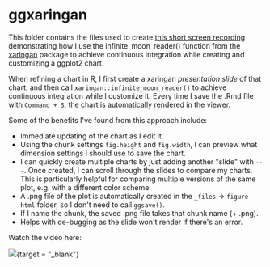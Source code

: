 ggxaringan
================

This folder contains the files used to create [this short screen recording](https://youtu.be/l9yUGFelT5c) demonstrating how I use the infinite_moon_reader() function from the [xaringan](https://github.com/yihui/xaringan) package to achieve continuous integration while creating and customizing a ggplot2 chart.

When refining a chart in R, I first create a xaringan _presentation slide_ of that chart, and then call `xaringan::infinite_moon_reader()` to achieve continuous integration while I customize it. Every time I save the .Rmd file with `Command + S`, the chart is automatically rendered in the viewer.

Some of the benefits I've found from this approach include:

- Immediate updating of the chart as I edit it.
- Using the chunk settings `fig.height` and `fig.width`, I can preview what dimension settings I should use to save the chart.
- I can quickly create multiple charts by just adding another "slide" with `---`. Once created, I can scroll through the slides to compare my charts. This is particularly helpful for comparing multiple versions of the same plot, e.g. with a different color scheme.
- A .png file of the plot is automatically created in the `_files` -> `figure-html` folder, so I don't need to call `ggsave()`.
- If I name the chunk, the saved .png file takes that chunk name (+ .png).
- Helps with de-bugging as the slide won't render if there's an error.

Watch the video here:

[![](http://img.youtube.com/vi/l9yUGFelT5c/0.jpg)](http://www.youtube.com/watch?v=l9yUGFelT5c "ggxaringan"){target = "_blank"}
